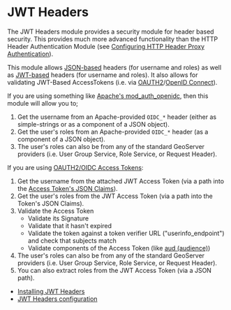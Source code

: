 # JWT Headers

The JWT Headers module provides a security module for header based security. This provides much more advanced functionality than the HTTP Header Authentication Module (see [Configuring HTTP Header Proxy Authentication](../../security/tutorials/httpheaderproxy/index.md)).

This module allows [JSON-based](https://en.wikipedia.org/wiki/JSON) headers (for username and roles) as well as [JWT-based](https://en.wikipedia.org/wiki/JSON_Web_Token) headers (for username and roles). It also allows for validating JWT-Based AccessTokens (i.e. via [OAUTH2](https://en.wikipedia.org/wiki/OAuth)/[OpenID Connect](https://en.wikipedia.org/wiki/OpenID#OpenID_Connect_(OIDC))).

If you are using something like [Apache's mod_auth_openidc](https://github.com/OpenIDC/mod_auth_openidc), then this module will allow you to;

1.  Get the username from an Apache-provided ``OIDC_*`` header (either as simple-strings or as a component of a JSON object).
2.  Get the user's roles from an Apache-provided ``OIDC_*`` header (as a component of a JSON object).
3.  The user's roles can also be from any of the standard GeoServer providers (i.e. User Group Service, Role Service, or Request Header).

If you are using [OAUTH2/OIDC Access Tokens](https://www.oauth.com/oauth2-servers/access-tokens/):

1.  Get the username from the attached JWT Access Token (via a path into the [Access Token's JSON Claims](https://auth0.com/docs/authenticate/login/oidc-conformant-authentication/oidc-adoption-access-tokens/)).
2.  Get the user's roles from the JWT Access Token (via a path into the Token's JSON Claims).
3.  Validate the Access Token
    -   Validate its Signature
    -   Validate that it hasn't expired
    -   Validate the token against a token verifier URL ("userinfo_endpoint") and check that subjects match
    -   Validate components of the Access Token (like [aud (audience)](https://auth0.com/docs/secure/tokens/json-web-tokens/json-web-token-claims))
4.  The user's roles can also be from any of the standard GeoServer providers (i.e. User Group Service, Role Service, or Request Header).
5.  You can also extract roles from the JWT Access Token (via a JSON path).

<div class="grid cards" markdown>

-   [Installing JWT Headers](installing.md)
-   [JWT Headers configuration](configuration.md)

</div>

